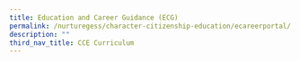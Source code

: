 ```yaml
---
title: Education and Career Guidance (ECG)
permalink: /nurturegess/character-citizenship-education/ecareerportal/
description: ""
third_nav_title: CCE Curriculum
---
```


